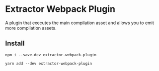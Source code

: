 # Extractor Webpack Plugin

A plugin that executes the main compilation asset and allows you to emit more compilation assets.

## Install

```
npm i --save-dev extractor-webpack-plugin
```

```
yarn add --dev extractor-webpack-plugin
```
